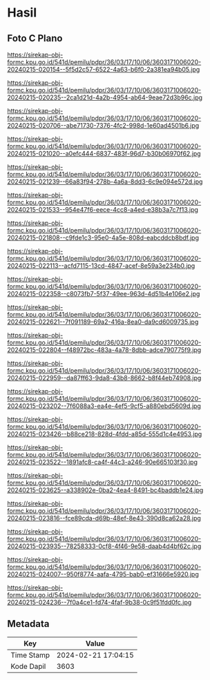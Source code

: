 # Hasil

## Foto C Plano

https://sirekap-obj-formc.kpu.go.id/541d/pemilu/pdpr/36/03/17/10/06/3603171006020-20240215-020154--5f5d2c57-6522-4a63-b6f0-2a381ea94b05.jpg

https://sirekap-obj-formc.kpu.go.id/541d/pemilu/pdpr/36/03/17/10/06/3603171006020-20240215-020235--2ca1d21d-4a2b-4954-ab64-9eae72d3b96c.jpg

https://sirekap-obj-formc.kpu.go.id/541d/pemilu/pdpr/36/03/17/10/06/3603171006020-20240215-020706--abe71730-7376-4fc2-998d-1e60ad4501b6.jpg

https://sirekap-obj-formc.kpu.go.id/541d/pemilu/pdpr/36/03/17/10/06/3603171006020-20240215-021020--a0efc444-6837-483f-96d7-b30b06970f62.jpg

https://sirekap-obj-formc.kpu.go.id/541d/pemilu/pdpr/36/03/17/10/06/3603171006020-20240215-021239--66a83f94-278b-4a6a-8dd3-6c9e094e572d.jpg

https://sirekap-obj-formc.kpu.go.id/541d/pemilu/pdpr/36/03/17/10/06/3603171006020-20240215-021533--954e47f6-eece-4cc8-a4ed-e38b3a7c7f13.jpg

https://sirekap-obj-formc.kpu.go.id/541d/pemilu/pdpr/36/03/17/10/06/3603171006020-20240215-021808--c9fde1c3-95e0-4a5e-808d-eabcddcb8bdf.jpg

https://sirekap-obj-formc.kpu.go.id/541d/pemilu/pdpr/36/03/17/10/06/3603171006020-20240215-022113--acfd7115-13cd-4847-acef-8e59a3e234b0.jpg

https://sirekap-obj-formc.kpu.go.id/541d/pemilu/pdpr/36/03/17/10/06/3603171006020-20240215-022358--c8073fb7-5f37-49ee-963d-4d51b4e106e2.jpg

https://sirekap-obj-formc.kpu.go.id/541d/pemilu/pdpr/36/03/17/10/06/3603171006020-20240215-022621--7f091189-69a2-416a-8ea0-da9cd6009735.jpg

https://sirekap-obj-formc.kpu.go.id/541d/pemilu/pdpr/36/03/17/10/06/3603171006020-20240215-022804--f48972bc-483a-4a78-8dbb-adce790775f9.jpg

https://sirekap-obj-formc.kpu.go.id/541d/pemilu/pdpr/36/03/17/10/06/3603171006020-20240215-022959--da87ff63-9da8-43b8-8662-b8f44eb74908.jpg

https://sirekap-obj-formc.kpu.go.id/541d/pemilu/pdpr/36/03/17/10/06/3603171006020-20240215-023202--7f6088a3-ea4e-4ef5-9cf5-a880ebd5609d.jpg

https://sirekap-obj-formc.kpu.go.id/541d/pemilu/pdpr/36/03/17/10/06/3603171006020-20240215-023426--b88ce218-828d-4fdd-a85d-555d1c4e4953.jpg

https://sirekap-obj-formc.kpu.go.id/541d/pemilu/pdpr/36/03/17/10/06/3603171006020-20240215-023522--1891afc8-ca4f-44c3-a246-90e665103f30.jpg

https://sirekap-obj-formc.kpu.go.id/541d/pemilu/pdpr/36/03/17/10/06/3603171006020-20240215-023625--a338902e-0ba2-4ea4-8491-bc4baddb1e24.jpg

https://sirekap-obj-formc.kpu.go.id/541d/pemilu/pdpr/36/03/17/10/06/3603171006020-20240215-023816--fce89cda-d69b-48ef-8e43-390d8ca62a28.jpg

https://sirekap-obj-formc.kpu.go.id/541d/pemilu/pdpr/36/03/17/10/06/3603171006020-20240215-023935--78258333-0cf8-4f46-9e58-daab4d4bf62c.jpg

https://sirekap-obj-formc.kpu.go.id/541d/pemilu/pdpr/36/03/17/10/06/3603171006020-20240215-024007--950f8774-aafa-4795-bab0-ef31666e5920.jpg

https://sirekap-obj-formc.kpu.go.id/541d/pemilu/pdpr/36/03/17/10/06/3603171006020-20240215-024236--7f0a4ce1-fd74-4faf-9b38-0c9f51fdd0fc.jpg


## Metadata

| Key        | Value               |
| ---------- | ------------------- |
| Time Stamp | 2024-02-21 17:04:15 |
| Kode Dapil | 3603                |



